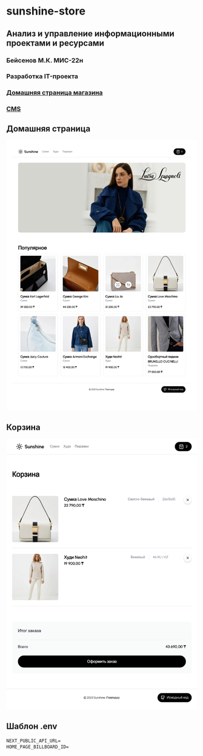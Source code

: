 # sunshine-store

## Анализ и управление информационными проектами и ресурсами

### Бейсенов М.К. МИС-22н

### Разработка IT-проекта

### [Домашняя страница магазина](https://sunshine-pvl.vercel.app)

### [CMS](https://sunshine-store-admin.vercel.app)

## Домашняя страница

![home-page](screenshots/home-page.jpg)

## Корзина

![cart-page](screenshots/cart-page.jpg)

## Шаблон .env

```dotenv
NEXT_PUBLIC_API_URL=
HOME_PAGE_BILLBOARD_ID=
```
